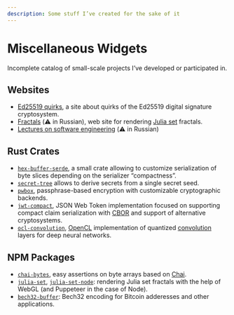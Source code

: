 ```yaml
---
description: Some stuff I’ve created for the sake of it
---
```


# Miscellaneous Widgets

Incomplete catalog of small-scale projects I’ve developed or participated in.

## Websites

- [Ed25519 quirks](https://quirks.ed25519.info/), a site about quirks of the Ed25519
  digital signature cryptosystem.
- [Fractals](https://fractals.ostrov.ski/) (⚠️ in Russian), web site for rendering
  [Julia set](https://en.wikipedia.org/wiki/Julia_set) fractals. 
- [Lectures on software engineering](https://lectures.ostrov.ski/) (⚠️ in Russian)

## Rust Crates

- [`hex-buffer-serde`](https://docs.rs/hex-buffer-serde/), a small crate allowing
  to customize serialization of byte slices depending on the serializer “compactness”.
- [`secret-tree`](https://docs.rs/secret-tree) allows to derive secrets from a single
  secret seed.
- [`pwbox`](https://docs.rs/pwbox), passphrase-based encryption with customizable
  cryptographic backends.
- [`jwt-compact`](https://docs.rs/jwt-compact/), JSON Web Token implementation
  focused on supporting compact claim serialization with [CBOR] and support
  of alternative cryptosystems.
- [`ocl-convolution`](https://docs.rs/ocl-convolution), [OpenCL] implementation
  of quantized [convolution] layers for deep neural networks.

[CBOR]: https://cbor.io/
[OpenCL]: https://www.khronos.org/registry/OpenCL/
[convolution]: https://en.wikipedia.org/wiki/Convolutional_neural_network

## NPM Packages

- [`chai-bytes`](https://www.npmjs.com/package/chai-bytes), easy assertions on byte arrays
  based on [Chai](https://chaijs.com/).
- [`julia-set`](https://www.npmjs.com/package/julia-set),
  [`julia-set-node`](https://www.npmjs.com/package/julia-set-node):
  rendering Julia set fractals with the help of WebGL (and Puppeteer in the case of Node).
- [`bech32-buffer`](https://www.npmjs.com/package/bech32-buffer): Bech32 encoding
  for Bitcoin adderesses and other applications.
